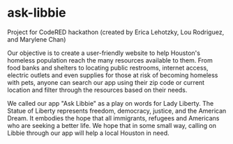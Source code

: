 # ask-libbie
Project for CodeRED hackathon (created by Erica Lehotzky, Lou Rodriguez, and Marylene Chan)

Our objective is to create a user-friendly website to help Houston's homeless population reach the many resources available to them. From food banks and shelters to locating public restrooms, internet access, electric outlets and even supplies for those at risk of becoming homeless with pets, anyone can search our app using their zip code or current location and filter through the resources based on their needs.

We called our app "Ask Libbie" as a play on words for Lady Liberty. The Statue of Liberty represents freedom, democracy, justice, and the American Dream. It embodies the hope that all immigrants, refugees and Americans who are seeking a better life. We hope that in some small way, calling on Libbie through our app will help a local Houston in need.
